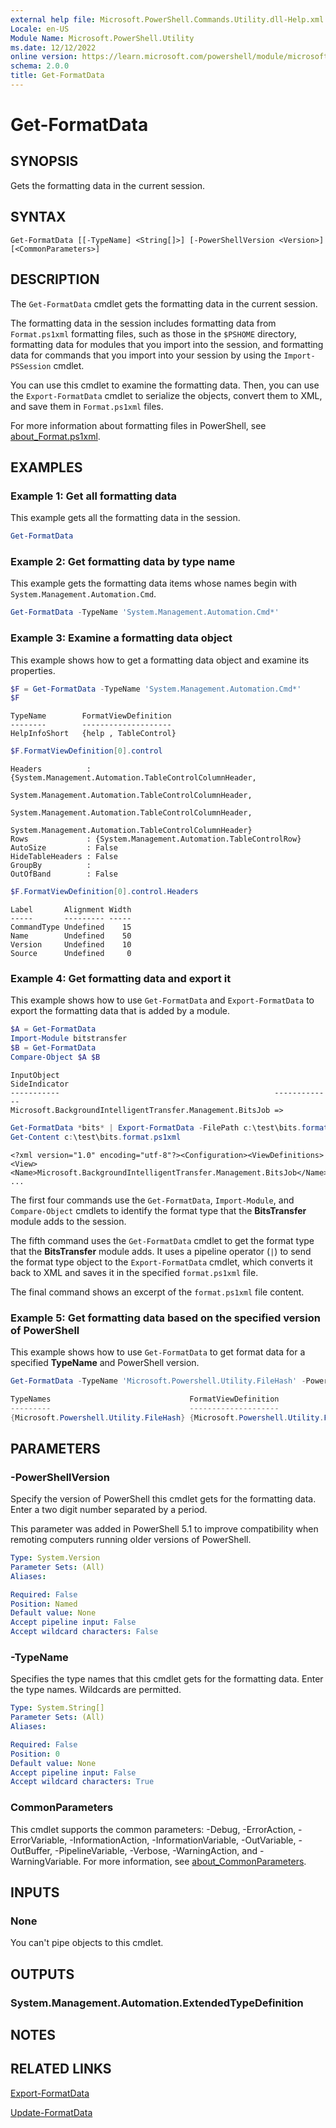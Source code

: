 ```yaml
---
external help file: Microsoft.PowerShell.Commands.Utility.dll-Help.xml
Locale: en-US
Module Name: Microsoft.PowerShell.Utility
ms.date: 12/12/2022
online version: https://learn.microsoft.com/powershell/module/microsoft.powershell.utility/get-formatdata?view=powershell-7.5&WT.mc_id=ps-gethelp
schema: 2.0.0
title: Get-FormatData
---
```


# Get-FormatData

## SYNOPSIS
Gets the formatting data in the current session.

## SYNTAX

```
Get-FormatData [[-TypeName] <String[]>] [-PowerShellVersion <Version>] [<CommonParameters>]
```

## DESCRIPTION

The `Get-FormatData` cmdlet gets the formatting data in the current session.

The formatting data in the session includes formatting data from `Format.ps1xml` formatting files,
such as those in the `$PSHOME` directory, formatting data for modules that you import into the
session, and formatting data for commands that you import into your session by using the
`Import-PSSession` cmdlet.

You can use this cmdlet to examine the formatting data. Then, you can use the `Export-FormatData`
cmdlet to serialize the objects, convert them to XML, and save them in `Format.ps1xml` files.

For more information about formatting files in PowerShell, see
[about_Format.ps1xml](../Microsoft.PowerShell.Core/About/about_Format.ps1xml.md).

## EXAMPLES

### Example 1: Get all formatting data

This example gets all the formatting data in the session.

```powershell
Get-FormatData
```

### Example 2: Get formatting data by type name

This example gets the formatting data items whose names begin with
`System.Management.Automation.Cmd`.

```powershell
Get-FormatData -TypeName 'System.Management.Automation.Cmd*'
```

### Example 3: Examine a formatting data object

This example shows how to get a formatting data object and examine its properties.

```powershell
$F = Get-FormatData -TypeName 'System.Management.Automation.Cmd*'
$F
```

```Output
TypeName        FormatViewDefinition
--------        --------------------
HelpInfoShort   {help , TableControl}
```

```powershell
$F.FormatViewDefinition[0].control
```

```Output
Headers          : {System.Management.Automation.TableControlColumnHeader,
                   System.Management.Automation.TableControlColumnHeader,
                   System.Management.Automation.TableControlColumnHeader,
                   System.Management.Automation.TableControlColumnHeader}
Rows             : {System.Management.Automation.TableControlRow}
AutoSize         : False
HideTableHeaders : False
GroupBy          :
OutOfBand        : False
```

```powershell
$F.FormatViewDefinition[0].control.Headers
```

```Output
Label       Alignment Width
-----       --------- -----
CommandType Undefined    15
Name        Undefined    50
Version     Undefined    10
Source      Undefined     0
```

### Example 4: Get formatting data and export it

This example shows how to use `Get-FormatData` and `Export-FormatData` to export the formatting
data that is added by a module.

```powershell
$A = Get-FormatData
Import-Module bitstransfer
$B = Get-FormatData
Compare-Object $A $B
```

```Output
InputObject                                                SideIndicator
-----------                                                -------------
Microsoft.BackgroundIntelligentTransfer.Management.BitsJob =>
```

```powershell
Get-FormatData *bits* | Export-FormatData -FilePath c:\test\bits.format.ps1xml
Get-Content c:\test\bits.format.ps1xml
```

```Output
<?xml version="1.0" encoding="utf-8"?><Configuration><ViewDefinitions>
<View><Name>Microsoft.BackgroundIntelligentTransfer.Management.BitsJob</Name>
...
```

The first four commands use the `Get-FormatData`, `Import-Module`, and `Compare-Object` cmdlets to
identify the format type that the **BitsTransfer** module adds to the session.

The fifth command uses the `Get-FormatData` cmdlet to get the format type that the **BitsTransfer**
module adds. It uses a pipeline operator (`|`) to send the format type object to the
`Export-FormatData` cmdlet, which converts it back to XML and saves it in the specified
`format.ps1xml` file.

The final command shows an excerpt of the `format.ps1xml` file content.

### Example 5: Get formatting data based on the specified version of PowerShell

This example shows how to use `Get-FormatData` to get format data for a specified **TypeName** and
PowerShell version.

```powershell
Get-FormatData -TypeName 'Microsoft.Powershell.Utility.FileHash' -PowerShellVersion $PSVersionTable.PSVersion

TypeNames                               FormatViewDefinition
---------                               --------------------
{Microsoft.Powershell.Utility.FileHash} {Microsoft.Powershell.Utility.FileHash}
```

## PARAMETERS

### -PowerShellVersion

Specify the version of PowerShell this cmdlet gets for the formatting data. Enter a two digit number
separated by a period.

This parameter was added in PowerShell 5.1 to improve compatibility when remoting computers running
older versions of PowerShell.

```yaml
Type: System.Version
Parameter Sets: (All)
Aliases:

Required: False
Position: Named
Default value: None
Accept pipeline input: False
Accept wildcard characters: False
```

### -TypeName

Specifies the type names that this cmdlet gets for the formatting data.
Enter the type names.
Wildcards are permitted.

```yaml
Type: System.String[]
Parameter Sets: (All)
Aliases:

Required: False
Position: 0
Default value: None
Accept pipeline input: False
Accept wildcard characters: True
```

### CommonParameters

This cmdlet supports the common parameters: -Debug, -ErrorAction, -ErrorVariable,
-InformationAction, -InformationVariable, -OutVariable, -OutBuffer, -PipelineVariable, -Verbose,
-WarningAction, and -WarningVariable. For more information, see
[about_CommonParameters](https://go.microsoft.com/fwlink/?LinkID=113216).

## INPUTS

### None

You can't pipe objects to this cmdlet.

## OUTPUTS

### System.Management.Automation.ExtendedTypeDefinition

## NOTES

## RELATED LINKS

[Export-FormatData](Export-FormatData.md)

[Update-FormatData](Update-FormatData.md)
